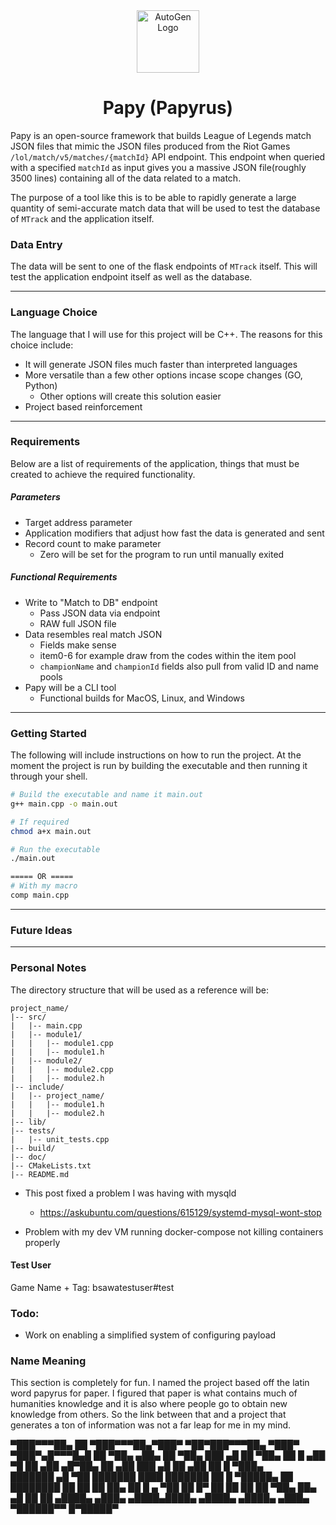 
<div align="center">
    <img src="https://static.wikia.nocookie.net/sans-nagito/images/1/12/Papyrus.png/revision/latest?cb=20200609055655" alt="AutoGen Logo" width="100">
</div>


<div align="center">

# Papy (Papyrus)

</div>


Papy is an open-source framework that builds League of Legends match JSON files that mimic the JSON files produced from the Riot Games `/lol/match/v5/matches/{matchId}` API endpoint. This endpoint when queried with a specified `matchId` as input gives you a massive JSON file(roughly 3500 lines) containing all of the data related to a match.

The purpose of a tool like this is to be able to rapidly generate a large quantity of semi-accurate match data that will be used to test the database of `MTrack` and the application itself.

### Data Entry
The data will be sent to one of the flask endpoints of `MTrack` itself. This will test the application endpoint itself as well as the database.

---
### Language Choice

The language that I will use for this project will be C++. The reasons for this choice include:
- It will generate JSON files much faster than interpreted languages
- More versatile than a few other options incase scope changes (GO, Python)
	- Other options will create this solution easier
- Project based reinforcement

---
### Requirements

Below are a list of requirements of the application, things that must be created to achieve the required functionality.

##### Parameters
- Target address parameter
- Application modifiers that adjust how fast the data is generated and sent
- Record count to make parameter
	- Zero will be set for the program to run until manually exited

##### Functional Requirements
- Write to "Match to DB" endpoint
	- Pass JSON data via endpoint
	- RAW full JSON file
- Data resembles real match JSON
	- Fields make sense
	- item0-6 for example draw from the codes within the item pool
	- `championName` and `championId` fields also pull from valid ID and name pools
- Papy will be a CLI tool
	- Functional builds for MacOS, Linux, and Windows

---
### Getting Started

The following will include instructions on how to run the project. At the moment the project is run by building the executable and then running it through your shell.

```bash
# Build the executable and name it main.out
g++ main.cpp -o main.out

# If required
chmod a+x main.out 

# Run the executable
./main.out

===== OR =====
# With my macro
comp main.cpp
```

---
### Future Ideas


---
### Personal Notes

The directory structure that will be used as a reference will be:
```
project_name/
|-- src/
|   |-- main.cpp
|   |-- module1/
|   |   |-- module1.cpp
|   |   |-- module1.h
|   |-- module2/
|   |   |-- module2.cpp
|   |   |-- module2.h
|-- include/
|   |-- project_name/
|   |   |-- module1.h
|   |   |-- module2.h
|-- lib/
|-- tests/
|   |-- unit_tests.cpp
|-- build/
|-- doc/
|-- CMakeLists.txt
|-- README.md
```

- This post fixed a problem I was having with mysqld
	- https://askubuntu.com/questions/615129/systemd-mysql-wont-stop

- Problem with my dev VM running docker-compose not killing containers properly


#### Test User
Game Name + Tag: bsawatestuser#test

### Todo:

- Work on enabling a simplified system of configuring payload


### Name Meaning

This section is completely for fun. I named the project based off the latin word papyrus for paper. I figured that paper is what contains much of humanities knowledge and it is also where people go to obtain new knowledge from others. So the link between that and a project that generates a ton of information was not a far leap for me in my mind.



▀███▀▀▀██▄      ██     ▀███▀▀▀██▄▀███▀   ▀██▀███▀▀▀██▄ ▀███▀   ▀███▀▄█▀▀▀█▄█
  ██   ▀██▄    ▄██▄      ██   ▀██▄ ███   ▄█   ██   ▀██▄ ██       █ ▄██    ▀█
  ██   ▄██    ▄█▀██▄     ██   ▄██   ███ ▄█    ██   ▄██  ██       █ ▀███▄    
  ███████    ▄█  ▀██     ███████     ████     ███████   ██       █   ▀█████▄
  ██         ████████    ██           ██      ██  ██▄   ██       █ ▄     ▀██
  ██        █▀      ██   ██           ██      ██   ▀██▄ ██▄     ▄█ ██     ██
▄████▄    ▄███▄   ▄████▄████▄       ▄████▄  ▄████▄ ▄███▄ ▀██████▀▀ █▀█████▀ 